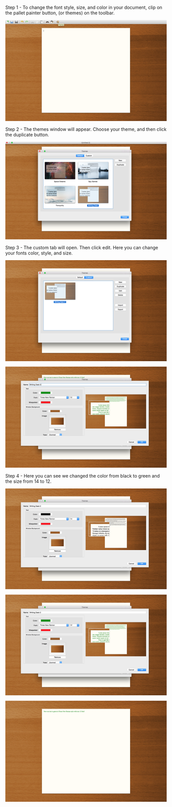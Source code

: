 
Step 1 - To change the font style, size, and color in your document, clip on the pallet painter button, (or themes) on the toolbar.


![piceditfont1](https://github.com/umwrit350sp17/Team1/blob/master/Team_Docs/Draft%201/Assets/Screenshot%202017-03-26%2015.41.01.png)


Step 2 - The themes window will appear. Choose your theme, and then click the duplicate button.

![piceditfont2](https://github.com/umwrit350sp17/Team1/blob/master/Team_Docs/Draft%201/Assets/Screenshot%202017-03-26%2015.42.17.png)


Step 3 - The custom tab will open. Then click edit. Here you can change your fonts color, style, and size.

![piceditfont3](https://github.com/umwrit350sp17/Team1/blob/master/Team_Docs/Draft%201/Assets/Screenshot%202017-03-26%2015.43.43.png)


![piceditfont7](https://github.com/umwrit350sp17/Team1/blob/master/Team_Docs/Draft%201/Assets/Screenshot%202017-03-26%2016.24.51.png)


Step 4 - Here you can see we changed the color from black to green and the size from 14 to 12. 


![piceditfont4](https://github.com/umwrit350sp17/Team1/blob/master/Team_Docs/Draft%201/Assets/Screenshot%202017-03-26%2015.46.28.png)


![piceditfont5](https://github.com/umwrit350sp17/Team1/blob/master/Team_Docs/Draft%201/Assets/Screenshot%202017-03-26%2015.47.10.png)


![piceditfont6](https://github.com/umwrit350sp17/Team1/blob/master/Team_Docs/Draft%201/Assets/Screenshot%202017-03-26%2015.48.14.png)
